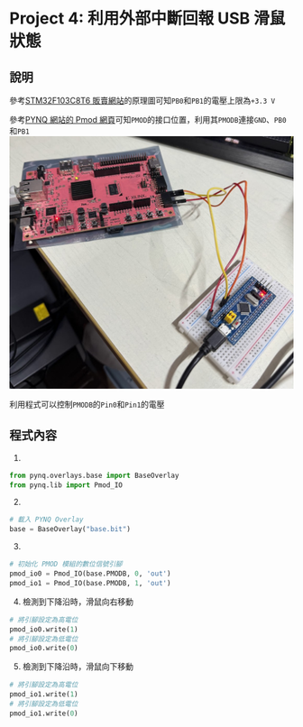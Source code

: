 # Project 4: 利用外部中斷回報 USB 滑鼠狀態  
## 說明  
參考[STM32F103C8T6 販賣網站](https://www.taiwaniot.com.tw/product/%E6%96%B0%E7%89%88stm32f103c8t6%E6%A0%B8%E5%BF%83%E6%9D%BF-stm32%E9%96%8B%E7%99%BC%E6%9D%BF-%E5%8E%9F%E5%BB%A0%E6%99%B6%E7%89%87-arm%E5%B5%8C%E5%85%A5%E5%BC%8F%E5%96%AE%E7%89%87%E6%A9%9F-%E7%9B%B8/)的原理圖可知`PB0`和`PB1`的電壓上限為`+3.3 V`  
  
參考[PYNQ 網站的 Pmod 網頁](https://pynq.readthedocs.io/en/latest/pynq_libraries/pmod.html)可知`PMOD`的接口位置，利用其`PMODB`連接`GND`、`PB0`和`PB1`  
![1.png](pictures/1.png "1.png")
  
利用程式可以控制`PMODB`的`Pin0`和`Pin1`的電壓  
  
## 程式內容  
1. 
```python
from pynq.overlays.base import BaseOverlay
from pynq.lib import Pmod_IO
```
2. 
```python
# 載入 PYNQ Overlay
base = BaseOverlay("base.bit")
```
3. 
```python
# 初始化 PMOD 模組的數位信號引腳
pmod_io0 = Pmod_IO(base.PMODB, 0, 'out')
pmod_io1 = Pmod_IO(base.PMODB, 1, 'out')
```
4. 檢測到下降沿時，滑鼠向右移動  
```python
# 將引腳設定為高電位
pmod_io0.write(1)
# 將引腳設定為低電位
pmod_io0.write(0)
```
5. 檢測到下降沿時，滑鼠向下移動  
```python
# 將引腳設定為高電位
pmod_io1.write(1)
# 將引腳設定為低電位
pmod_io1.write(0)
```